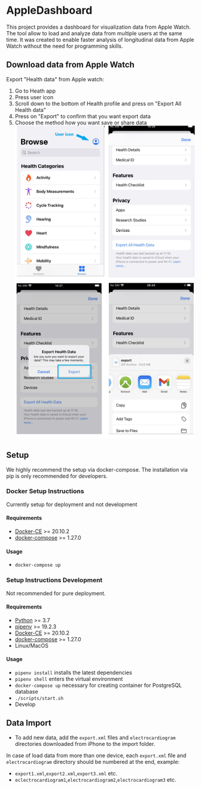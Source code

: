 # AppleDashboard
This project provides a dashboard for visualization data from Apple Watch. The tool allow to load and analyze data from 
multiple users at the same time.
It was created to enable faster analysis of longitudinal data from Apple Watch without the need for programming skills.


## Download data from Apple Watch ##
Export "Health data" from Apple watch:
1. Go to Heath app
2. Press user icon<br/>
3. Scroll down to the bottom of Health profile and press on "Export All Health data" <br/>
4. Press on "Export" to confirm that you want export data <br/>
5. Choose the method how you want save or share data <br/>
![](./images/apple_watch.png)

## Setup ##
We highly recommend the setup via docker-compose. The installation via pip is only recommended for developers.

### Docker Setup Instructions ###
Currently setup for deployment and not development

#### Requirements ####
* [Docker-CE](https://docs.docker.com/install/) >= 20.10.2
* [docker-compose](https://docs.docker.com/compose/overview/) >= 1.27.0

#### Usage ####
* `docker-compose up`

### Setup Instructions Development ### 
Not recommended for pure deployment.

#### Requirements ####
* [Python](https://www.python.org/) >= 3.7
* [pipenv](https://docs.pipenv.org/en/latest/) >= 19.2.3
* [Docker-CE](https://docs.docker.com/install/) >= 20.10.2
* [docker-compose](https://docs.docker.com/compose/overview/) >= 1.27.0
* Linux/MacOS

#### Usage ####
* `pipenv install` installs the latest dependencies
* `pipenv shell` enters the virtual environment
* `docker-compose up` necessary for creating container for PostgreSQL database
* `./scripts/start.sh`
* Develop


## Data Import ##
* To add new data, add the `export.xml` files and `electrocardiogram` directories downloaded from iPhone to the import folder.

In case of load data from more than one device, each `export.xml` file and `electrocardiogram` directory should be 
numbered at the end, example:
* `export1.xml`,`export2.xml`,`export3.xml` etc.
* `eclectrocardiogram1`,`electrocardiogram2`,`electrocardiogram3` etc.

